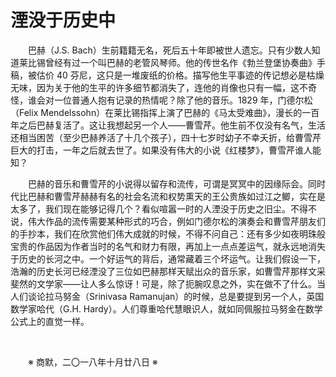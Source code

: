 # 湮没于历史中

&emsp;&emsp;巴赫（J.S. Bach）生前籍籍无名，死后五十年即被世人遗忘。只有少数人知道莱比锡曾经有过一个叫巴赫的老管风琴师。他的传世名作《勃兰登堡协奏曲》手稿，被估价 40 芬尼，这只是一堆废纸的价格。描写他生平事迹的传记想必是枯燥无味，因为关于他的生平的许多细节都消失了，连他的肖像也只有一幅，这不奇怪，谁会对一位普通人抱有记录的热情呢？除了他的音乐。1829 年，门德尔松（Felix Mendelssohn）在莱比锡指挥上演了巴赫的《马太受难曲》，漫长的一百年之后巴赫复活了。这让我想起另一个人——曹雪芹。他生前不仅没有名气，生活还相当困苦（至少巴赫养活了十几个孩子），四十七岁时幼子不幸夭折，给曹雪芹巨大的打击，一年之后就去世了。如果没有伟大的小说《红楼梦》，曹雪芹谁人能知？

&emsp;&emsp;巴赫的音乐和曹雪芹的小说得以留存和流传，可谓是冥冥中的因缘际会。同时代比巴赫和曹雪芹赫赫有名的社会名流和权势熏天的王公贵族如过江之鲫，实在是太多了，我们现在能够记得几个？看似喧嚣一时的人湮没于历史之旧尘。不得不说，伟大作品的流传需要某种形式的巧合，例如门德尔松的演奏会和曹雪芹朋友们的手抄本，我们在欣赏他们伟大成就的时候，不得不问自己：还有多少如夜明珠般宝贵的作品因为作者当时的名气和财力有限，再加上一点点差运气，就永远地消失于历史的长河之中。一个好运气的背后，通常藏着三个坏运气。让我们假设一下，浩瀚的历史长河已经湮没了三位如巴赫那样天赋出众的音乐家，如曹雪芹那样文采斐然的文学家——让人多么惊讶！可是，除了扼腕叹息之外，实在做不了什么。当人们谈论拉马努金（Srinivasa Ramanujan）的时候，总是要提到另一个人，英国数学家哈代（G.H. Hardy）。人们尊重哈代慧眼识人，就如同佩服拉马努金在数学公式上的直觉一样。

&emsp;&emsp;

&emsp;&emsp;※ 商默，二〇一八年十月廿八日 ※